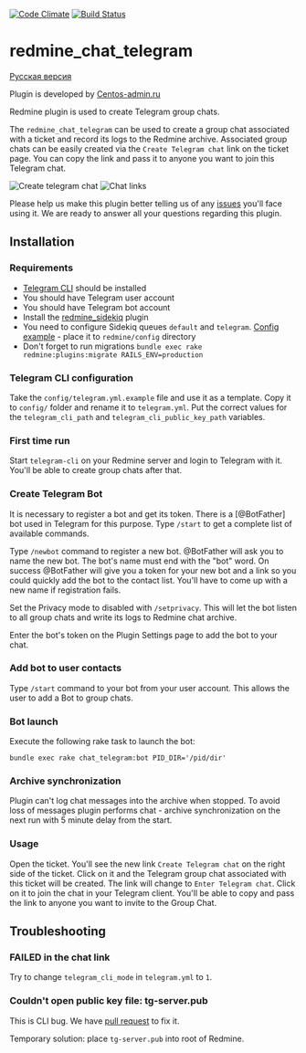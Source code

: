[![Code Climate](https://codeclimate.com/github/centosadmin/redmine_chat_telegram/badges/gpa.svg)](https://codeclimate.com/github/centosadmin/redmine_chat_telegram)
[![Build Status](https://travis-ci.org/centosadmin/redmine_chat_telegram.svg?branch=master)](https://travis-ci.org/centosadmin/redmine_chat_telegram)
# redmine_chat_telegram

[Русская версия](https://github.com/centosadmin/redmine_chat_telegram/blob/master/README.ru.md)

Plugin is developed by [Centos-admin.ru](https://centos-admin.ru)

Redmine plugin is used to create Telegram group chats.

The `redmine_chat_telegram` can be used to create a group chat associated with a ticket and record its logs to the Redmine archive. Associated group chats can be easily created via the `Create Telegram chat` link on the ticket page. You can copy the link and pass it to anyone you want to join this Telegram chat.

![Create telegram chat](https://github.com/centosadmin/redmine_chat_telegram/raw/master/assets/images/create-link.png)
![Chat links](https://github.com/centosadmin/redmine_chat_telegram/raw/master/assets/images/chat-links.png)

Please help us make this plugin better telling us of any [issues](https://github.com/centosadmin/redmine_chat_telegram/issues) you'll face using it. We are ready to answer all your questions regarding this plugin.

## Installation

### Requirements

* [Telegram CLI](https://github.com/vysheng/tg) should be installed
* You should have Telegram user account
* You should have Telegram bot account
* Install the [redmine_sidekiq](https://github.com/ogom/redmine_sidekiq) plugin
* You need to configure Sidekiq queues `default` and `telegram`. [Config example](https://github.com/centosadmin/redmine_intouch/blob/master/tools/sidekiq.yml) - place it to `redmine/config` directory
* Don't forget to run migrations `bundle exec rake redmine:plugins:migrate RAILS_ENV=production`

### Telegram CLI configuration

Take the `config/telegram.yml.example` file and use it as a template.
Copy it to `config/` folder and rename it to `telegram.yml`.
Put the correct values for the `telegram_cli_path` and `telegram_cli_public_key_path` variables.

### First time run

Start `telegram-cli` on your Redmine server and login to Telegram with it. You'll be able to create group chats after that.

### Create Telegram Bot

It is necessary to register a bot and get its token. There is a [@BotFather] bot used in Telegram for this purpose. Type `/start` to get a complete list of available commands.

Type `/newbot` command to register a new bot. @BotFather will ask you to name the new bot. The bot's name must end with the "bot" word.
On success @BotFather will give you a token for your new bot and a link so you could quickly add the bot to the contact list.
You'll have to come up with a new name if registration fails.

Set the Privacy mode to disabled with `/setprivacy`. This will let the bot listen to all group chats and write its logs to Redmine chat archive.

Enter the bot's token on the Plugin Settings page to add the bot to your chat.

### Add bot to user contacts

Type `/start` command to your bot from your user account.
This allows the user to add a Bot to group chats.

### Bot launch

Execute the following rake task to launch the bot:

```shell
bundle exec rake chat_telegram:bot PID_DIR='/pid/dir'
```

### Archive synchronization

Plugin can't log chat messages into the archive when stopped. To avoid loss of messages plugin performs chat - archive synchronization on the next run with 5 minute delay from the start.

### Usage

Open the ticket. You'll see the new link `Create Telegram chat` on the right side of the ticket. Click on it and the Telegram group chat associated with this ticket will be created. The link will change to `Enter Telegram chat`. Click on it to join the chat in your Telegram client. You'll be able to copy and pass the link to anyone you want to invite to the Group Chat.

## Troubleshooting

### FAILED in the chat link

Try to change `telegram_cli_mode` in `telegram.yml` to `1`.

### Couldn't open public key file: tg-server.pub

This is CLI bug. We have [pull request](https://github.com/Rondoozle/tg/pull/4) to fix it.

Temporary solution: place `tg-server.pub` into root of Redmine.  
